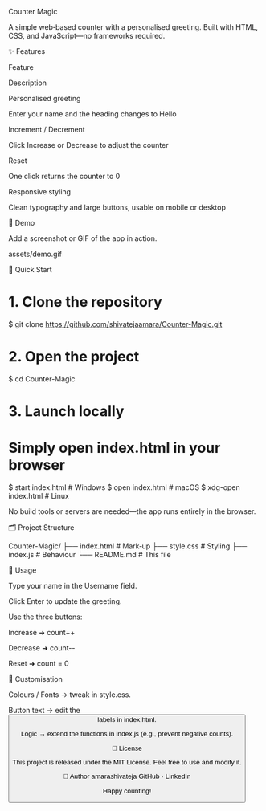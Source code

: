 Counter Magic

A simple web‑based counter with a personalised greeting. Built with HTML, CSS, and JavaScript—no frameworks required.

✨ Features

Feature

Description

Personalised greeting

Enter your name and the heading changes to Hello <name>

Increment / Decrement

Click Increase or Decrease to adjust the counter

Reset

One click returns the counter to 0

Responsive styling

Clean typography and large buttons, usable on mobile or desktop

📸 Demo

Add a screenshot or GIF of the app in action.

assets/demo.gif

🚀 Quick Start

# 1. Clone the repository
$ git clone https://github.com/shivatejaamara/Counter-Magic.git

# 2. Open the project
$ cd Counter-Magic

# 3. Launch locally
#    Simply open index.html in your browser
$ start index.html   # Windows
$ open index.html    # macOS
$ xdg-open index.html # Linux

No build tools or servers are needed—the app runs entirely in the browser.

🗂️ Project Structure

Counter-Magic/
├── index.html   # Mark‑up
├── style.css    # Styling
├── index.js     # Behaviour
└── README.md    # This file

🔧 Usage

Type your name in the Username field.

Click Enter to update the greeting.

Use the three buttons:

Increase ➜ count++

Decrease ➜ count--

Reset ➜ count = 0

🎨 Customisation

Colours / Fonts → tweak in style.css.

Button text → edit the <button> labels in index.html.

Logic → extend the functions in index.js (e.g., prevent negative counts).

📝 License

This project is released under the MIT License. Feel free to use and modify it.

👤 Author
amarashivateja
GitHub · LinkedIn

Happy counting!

